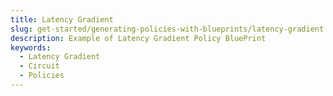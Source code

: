 ```yaml
---
title: Latency Gradient
slug: get-started/generating-policies-with-blueprints/latency-gradient
description: Example of Latency Gradient Policy BluePrint
keywords:
  - Latency Gradient
  - Circuit
  - Policies
---
```

